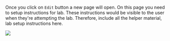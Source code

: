 Once you click on `Edit` button a new page will open. On this page you need to setup instructions for lab. These instructions would be visible to the user when they're attempting the lab. Therefore, include all the helper material, lab setup instructions here.

![](https://codedamn-website-assets.s3.us-east-1.amazonaws.com/uploads/17-11-2024/00%402x.daeltt.png)
